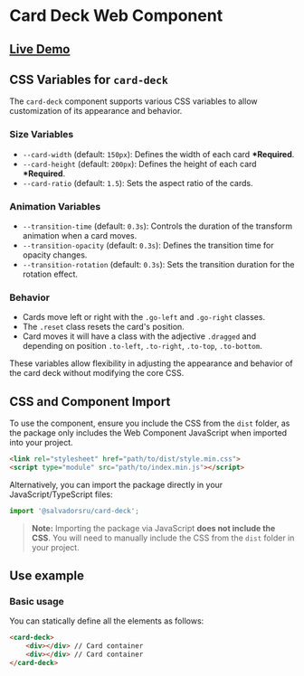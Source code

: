 # Card Deck Web Component

## [Live Demo](https://searchable-select.vercel.app/)

## CSS Variables for `card-deck`

The `card-deck` component supports various CSS variables to allow customization of its appearance and behavior.

### Size Variables
- `--card-width` (default: `150px`): Defines the width of each card __*Required__.
- `--card-height` (default: `200px`): Defines the height of each card __*Required__.
- `--card-ratio` (default: `1.5`): Sets the aspect ratio of the cards.

### Animation Variables
- `--transition-time` (default: `0.3s`): Controls the duration of the transform animation when a card moves.
- `--transition-opacity` (default: `0.3s`): Defines the transition time for opacity changes.
- `--transition-rotation` (default: `0.3s`): Sets the transition duration for the rotation effect.

### Behavior
- Cards move left or right with the `.go-left` and `.go-right` classes.
- The `.reset` class resets the card's position.
- Card moves it will have a class with the adjective `.dragged` and depending on position `.to-left`, `.to-right`, `.to-top`, `.to-bottom`.

These variables allow flexibility in adjusting the appearance and behavior of the card deck without modifying the core CSS.


## CSS and Component Import

To use the component, ensure you include the CSS from the `dist` folder, as the package only includes the Web Component JavaScript when imported into your project. 

```html
<link rel="stylesheet" href="path/to/dist/style.min.css">
<script type="module" src="path/to/index.min.js"></script>
```

Alternatively, you can import the package directly in your JavaScript/TypeScript files:

```javascript
import '@salvadorsru/card-deck';
```

> **Note:** Importing the package via JavaScript **does not include the CSS**. You will need to manually include the CSS from the `dist` folder in your project.

## Use example


### Basic usage
You can statically define all the elements as follows:

```html
<card-deck>
    <div></div> // Card container
    <div></div> // Card container
</card-deck>
```